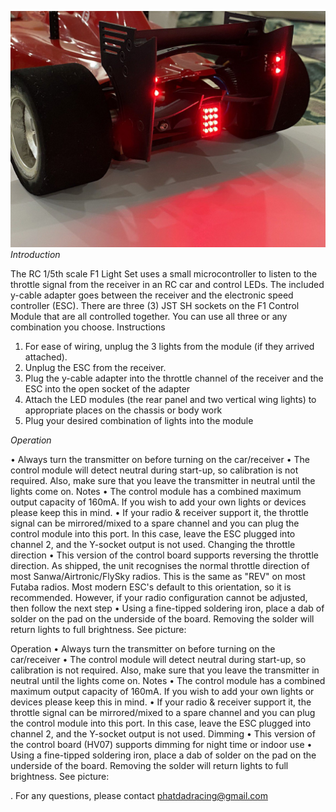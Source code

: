 ![Rear view of RC car with lights attached](https://github.com/Phat-Dad-Racing/F1-Lighting-System---5th-scale/blob/main/images/F1%20Light%20setup.jpg)
*Introduction*

The RC 1/5th scale F1 Light Set uses a small microcontroller to listen to the throttle signal from the receiver in an RC car and control LEDs. The included y-cable adapter goes between the receiver and the electronic speed controller (ESC).
There are three (3) JST SH sockets on the F1 Control Module that are all controlled together. You can use all three or any combination you choose.
Instructions
1.	For ease of wiring, unplug the 3 lights from the module (if they arrived attached).
2.	Unplug the ESC from the receiver.
3.	Plug the y-cable adapter into the throttle channel of the receiver and the ESC into the open socket of the adapter
4.	Attach the LED modules (the rear panel and two vertical wing lights) to appropriate places on the chassis or body work
5.	Plug your desired combination of lights into the module

*Operation*

•	Always turn the transmitter on before turning on the car/receiver
•	The control module will detect neutral during start-up, so calibration is not required. Also, make sure that you leave the transmitter in neutral until the lights come on.
Notes
•	The control module has a combined maximum output capacity of 160mA. If you wish to add your own lights or devices please keep this in mind.
•	If your radio & receiver support it, the throttle signal can be mirrored/mixed to a spare channel and you can plug the control module into this port. In this case, leave the ESC plugged into channel 2, and the Y-socket output is not used.
Changing the throttle direction
•	This version of the control board supports reversing the throttle direction. As shipped, the unit recognises the normal throttle direction of most Sanwa/Airtronic/FlySky radios. This is the same as "REV" on most Futaba radios. Most modern ESC's default to this orientation, so it is recommended. However, if your radio configuration cannot be adjusted, then follow the next step
•	Using a fine-tipped soldering iron, place a dab of solder on the pad on the underside of the board. Removing the solder will return lights to full brightness. See picture:


Operation
•	Always turn the transmitter on before turning on the car/receiver
•	The control module will detect neutral during start-up, so calibration is not required. Also, make sure that you leave the transmitter in neutral until the lights come on.
Notes
•	The control module has a combined maximum output capacity of 160mA. If you wish to add your own lights or devices please keep this in mind.
•	If your radio & receiver support it, the throttle signal can be mirrored/mixed to a spare channel and you can plug the control module into this port. In this case, leave the ESC plugged into channel 2, and the Y-socket output is not used.
Dimming
•	This version of the control board (HV07) supports dimming for night time or indoor use
•	Using a fine-tipped soldering iron, place a dab of solder on the pad on the underside of the board. Removing the solder will return lights to full brightness. See picture:

.
For any questions, please contact phatdadracing@gmail.com

